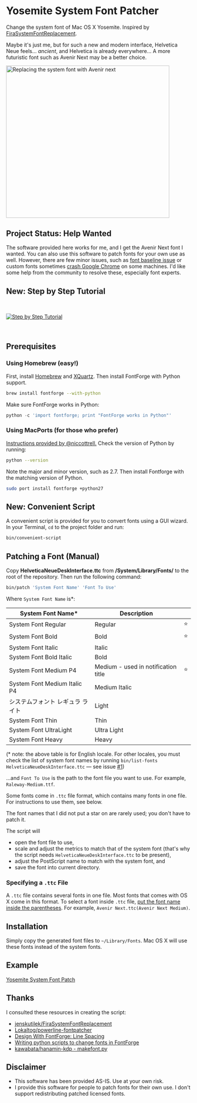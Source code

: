 Yosemite System Font Patcher
============================

Change the system font of Mac OS X Yosemite.
Inspired by [FiraSystemFontReplacement](https://github.com/jenskutilek/FiraSystemFontReplacement).

Maybe it's just me, but for such a new and modern interface, Helvetica Neue feels… _ancient_,
and Helvetica is already everywhere…
A more futuristic font such as Avenir Next may be a better choice.

<img src="http://i.imgur.com/I84LhWq.png" width="444.5" height="414.5" alt="Replacing the system font with Avenir next">


Project Status: Help Wanted
-------------------------------

The software provided here works for me, and I get the Avenir Next font I wanted.
You can also use this software to patch fonts for your own use as well.
However, there are few minor issues, such as [font baseline issue](https://github.com/dtinth/YosemiteSystemFontPatcher/issues/12) or custom fonts sometimes [crash Google Chrome](https://github.com/dtinth/YosemiteSystemFontPatcher/issues/11) on some machines.
I'd like some help from the community to resolve these, especially font experts.


New: Step by Step Tutorial
--------------------------

<br>

[![Step by Step Tutorial](https://svg-buttons.herokuapp.com/button/plain.svg?button_width=440&text=Step+By+Step+Tutorial)](https://github.com/dtinth/YosemiteSystemFontPatcher/wiki/Step-by-Step-Guide)

<br>

Prerequisites
-------------

### Using Homebrew (easy!)

First, install [Homebrew](http://brew.sh/) and [XQuartz](https://xquartz.macosforge.org/landing/). Then install FontForge with Python support.

```bash
brew install fontforge --with-python
```

Make sure FontForge works in Python:

```python
python -c 'import fontforge; print "FontForge works in Python"'
```


### Using MacPorts (for those who prefer)

[Instructions provided by @niccottrell.](https://github.com/dtinth/YosemiteSystemFontPatcher/issues/6) Check the version of Python by running:

```bash
python --version
```

Note the major and minor version, such as 2.7. Then install Fontforge with the matching version of Python.

```bash
sudo port install fontforge +python27
```


New: Convenient Script
----------------------

A convenient script is provided for you to convert fonts using a GUI wizard. In your Terminal, `cd` to the project folder and run:

```bash
bin/convenient-script
```


Patching a Font (Manual)
---------------

Copy __HelveticaNeueDeskInterface.ttc__ from __/System/Library/Fonts/__ to the root of the repository. Then run the following command:

```bash
bin/patch 'System Font Name' 'Font To Use'
```

Where `System Font Name` is\*:

| System Font Name\* | Description | &nbsp; |
| ---------------- | ----------- | ------ |
| System Font Regular | Regular | :star: |
| System Font Bold | Bold | :star: |
| System Font Italic | Italic | &nbsp; |
| System Font Bold Italic | Bold | &nbsp; |
| System Font Medium P4 | Medium - used in notification title | :star: |
| System Font Medium Italic P4 | Medium Italic | &nbsp; |
| システムフォント レギュラ ライト | Light | &nbsp; |
| System Font Thin | Thin | &nbsp; |
| System Font UltraLight | Ultra Light | &nbsp; |
| System Font Heavy | Heavy | &nbsp; |

(\* note: the above table is for English locale. For other locales, you must check the list of system font names by running `bin/list-fonts HelveticaNeueDeskInterface.ttc` — see issue [#1](https://github.com/dtinth/YosemiteSystemFontPatcher/issues/1))

...and `Font To Use` is the path to the font file you want to use.
For example, `Raleway-Medium.ttf`.

Some fonts come in `.ttc` file format, which contains many fonts in one file. For instructions to use them, see below.

The font names that I did not put a star on are rarely used; you don't have to patch it.

The script will

* open the font file to use,
* scale and adjust the metrics to match that of the system font (that's why the script needs `HelveticaNeueDeskInterface.ttc` to be present),
* adjust the PostScript name to match with the system font, and
* save the font into current directory.


### Specifying a `.ttc` File

A `.ttc` file contains several fonts in one file.
Most fonts that comes with OS X come in this format.
To select a font inside `.ttc` file, [put the font name inside the parentheses](http://fontforge.org/cliargs.html).
For example, `Avenir Next.ttc(Avenir Next Medium)`.


Installation
------------

Simply copy the generated font files to `~/Library/Fonts`.
Mac OS X will use these fonts instead of the system fonts.


Example
-------
[Yosemite System Font Patch](http://timtang.me/blog/2014/12/26/Yosemite-system-font-patch/)

Thanks
------

I consulted these resources in creating the script:

- [jenskutilek/FiraSystemFontReplacement](https://github.com/jenskutilek/FiraSystemFontReplacement)
- [Lokaltog/powerline-fontpatcher](https://github.com/Lokaltog/powerline-fontpatcher)
- [Design With FontForge: Line Spacing](http://designwithfontforge.com/en-US/Line_Spacing.html)
- [Writing python scripts to change fonts in FontForge](http://fontforge.org/python.html)
- [kawabata/hanamin-kdp - makefont.py](https://github.com/kawabata/hanamin-kdp/blob/master/makefont.py)


Disclaimer
----------

- This software has been provided AS-IS. Use at your own risk.
- I provide this software for people to patch fonts for their own use. I don't support redistributing patched licensed fonts.


